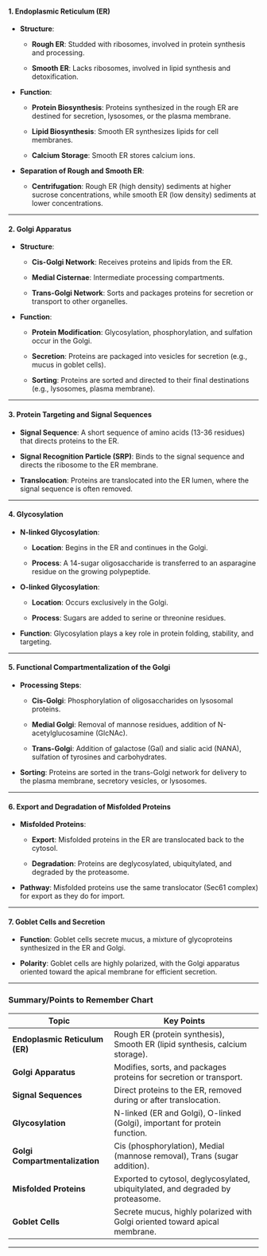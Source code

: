 #### **1. Endoplasmic Reticulum (ER)**

- **Structure**:
    
    - **Rough ER**: Studded with ribosomes, involved in protein synthesis and processing.
        
    - **Smooth ER**: Lacks ribosomes, involved in lipid synthesis and detoxification.
        
- **Function**:
    
    - **Protein Biosynthesis**: Proteins synthesized in the rough ER are destined for secretion, lysosomes, or the plasma membrane.
        
    - **Lipid Biosynthesis**: Smooth ER synthesizes lipids for cell membranes.
        
    - **Calcium Storage**: Smooth ER stores calcium ions.
        
- **Separation of Rough and Smooth ER**:
    
    - **Centrifugation**: Rough ER (high density) sediments at higher sucrose concentrations, while smooth ER (low density) sediments at lower concentrations.
        

---

#### **2. Golgi Apparatus**

- **Structure**:
    
    - **Cis-Golgi Network**: Receives proteins and lipids from the ER.
        
    - **Medial Cisternae**: Intermediate processing compartments.
        
    - **Trans-Golgi Network**: Sorts and packages proteins for secretion or transport to other organelles.
        
- **Function**:
    
    - **Protein Modification**: Glycosylation, phosphorylation, and sulfation occur in the Golgi.
        
    - **Secretion**: Proteins are packaged into vesicles for secretion (e.g., mucus in goblet cells).
        
    - **Sorting**: Proteins are sorted and directed to their final destinations (e.g., lysosomes, plasma membrane).
        

---

#### **3. Protein Targeting and Signal Sequences**

- **Signal Sequence**: A short sequence of amino acids (13-36 residues) that directs proteins to the ER.
    
- **Signal Recognition Particle (SRP)**: Binds to the signal sequence and directs the ribosome to the ER membrane.
    
- **Translocation**: Proteins are translocated into the ER lumen, where the signal sequence is often removed.
    

---

#### **4. Glycosylation**

- **N-linked Glycosylation**:
    
    - **Location**: Begins in the ER and continues in the Golgi.
        
    - **Process**: A 14-sugar oligosaccharide is transferred to an asparagine residue on the growing polypeptide.
        
- **O-linked Glycosylation**:
    
    - **Location**: Occurs exclusively in the Golgi.
        
    - **Process**: Sugars are added to serine or threonine residues.
        
- **Function**: Glycosylation plays a key role in protein folding, stability, and targeting.
    

---

#### **5. Functional Compartmentalization of the Golgi**

- **Processing Steps**:
    
    - **Cis-Golgi**: Phosphorylation of oligosaccharides on lysosomal proteins.
        
    - **Medial Golgi**: Removal of mannose residues, addition of N-acetylglucosamine (GlcNAc).
        
    - **Trans-Golgi**: Addition of galactose (Gal) and sialic acid (NANA), sulfation of tyrosines and carbohydrates.
        
- **Sorting**: Proteins are sorted in the trans-Golgi network for delivery to the plasma membrane, secretory vesicles, or lysosomes.
    

---

#### **6. Export and Degradation of Misfolded Proteins**

- **Misfolded Proteins**:
    
    - **Export**: Misfolded proteins in the ER are translocated back to the cytosol.
        
    - **Degradation**: Proteins are deglycosylated, ubiquitylated, and degraded by the proteasome.
        
- **Pathway**: Misfolded proteins use the same translocator (Sec61 complex) for export as they do for import.
    

---

#### **7. Goblet Cells and Secretion**

- **Function**: Goblet cells secrete mucus, a mixture of glycoproteins synthesized in the ER and Golgi.
    
- **Polarity**: Goblet cells are highly polarized, with the Golgi apparatus oriented toward the apical membrane for efficient secretion.
    

---

### **Summary/Points to Remember Chart**

|**Topic**|**Key Points**|
|---|---|
|**Endoplasmic Reticulum (ER)**|Rough ER (protein synthesis), Smooth ER (lipid synthesis, calcium storage).|
|**Golgi Apparatus**|Modifies, sorts, and packages proteins for secretion or transport.|
|**Signal Sequences**|Direct proteins to the ER, removed during or after translocation.|
|**Glycosylation**|N-linked (ER and Golgi), O-linked (Golgi), important for protein function.|
|**Golgi Compartmentalization**|Cis (phosphorylation), Medial (mannose removal), Trans (sugar addition).|
|**Misfolded Proteins**|Exported to cytosol, deglycosylated, ubiquitylated, and degraded by proteasome.|
|**Goblet Cells**|Secrete mucus, highly polarized with Golgi oriented toward apical membrane.|

---

